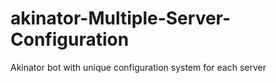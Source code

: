 # akinator-Multiple-Server-Configuration
Akinator bot with unique configuration system for each server
